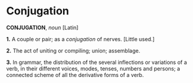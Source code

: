 # Conjugation

**CONJUGATION**, _noun_ \[Latin\]

**1.** A couple or pair; as a _conjugation_ of nerves. \[Little used.\]

**2.** The act of uniting or compiling; union; assemblage.

**3.** In grammar, the distribution of the several inflections or variations of a verb, in their different voices, modes, tenses, numbers and persons; a connected scheme of all the derivative forms of a verb.
